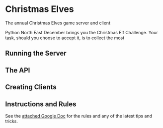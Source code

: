 # Christmas Elves

The annual Christmas Elves game server and client

Python North East December brings you the Christmas Elf Challenge. Your task,
should you choose to accept it, is to collect the most

## Running the Server

## The API

## Creating Clients

## Instructions and Rules

See the [attached Google Doc](https://docs.google.com/document/d/1p3upVEv7zDcT_0ZQKbJqo_nudHUwIoLAo1TkxzBb7ZA/edit?usp=sharing)
for the rules and any of the latest tips and tricks.

